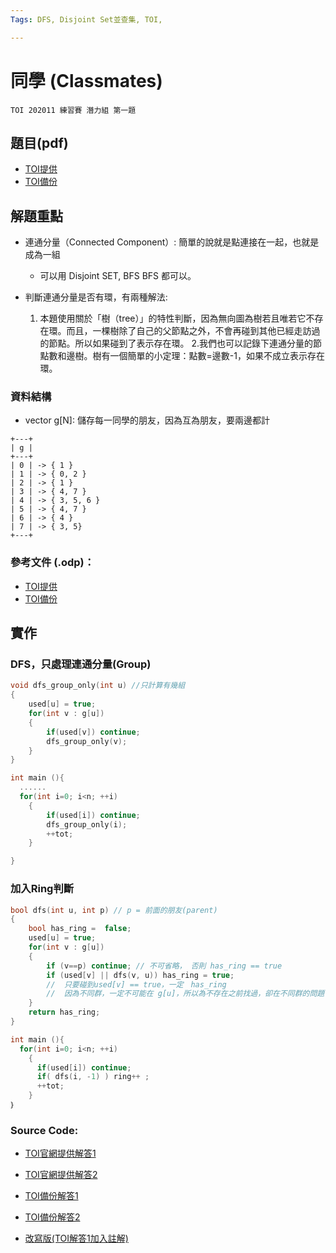 ```yaml
---
Tags: DFS, Disjoint Set並查集, TOI,

---
```

# 同學 (Classmates)

``TOI 202011 練習賽 潛力組 第一題``

## 題目(pdf)  
* [TOI提供](https://toi-reg.csie.ntnu.edu.tw/question/202011/Classmates.pdf)  
* [TOI備份](source\Classmates.pdf)  

## 解題重點
* 連通分量（Connected Component）: 簡單的說就是點連接在一起，也就是成為一組
  * 可以用 Disjoint SET, BFS  BFS 都可以。

* 判斷連通分量是否有環，有兩種解法:
  1. 本題使用關於「樹（tree）」的特性判斷，因為無向圖為樹若且唯若它不存在環。而且，一棵樹除了自己的父節點之外，不會再碰到其他已經走訪過的節點。所以如果碰到了表示存在環。
  2.我們也可以記錄下連通分量的節點數和邊樹。樹有一個簡單的小定理：點數=邊數-1，如果不成立表示存在環。


### 資料結構  
* vector<int> g[N]: 儲存每一同學的朋友，因為互為朋友，要兩邊都計

``` console
+---+
| g |
+---+
| 0 | -> { 1 }
| 1 | -> { 0, 2 }
| 2 | -> { 1 }
| 3 | -> { 4, 7 }
| 4 | -> { 3, 5, 6 }
| 5 | -> { 4, 7 }
| 6 | -> { 4 }
| 7 | -> { 3, 5}
+---+
```

### 參考文件 (.odp)：
* [TOI提供](https://toi-reg.csie.ntnu.edu.tw/question/202011/Classmates.odp)  
* [TOI備份](source\Classmates.odp)  


## 實作
### DFS，只處理連通分量(Group)

``` c++
void dfs_group_only(int u) //只計算有幾組
{
	used[u] = true;
	for(int v : g[u])
	{
		if(used[v]) continue;
		dfs_group_only(v);
	}
}

int main (){
  ......
  for(int i=0; i<n; ++i)
	{
		if(used[i]) continue;
		dfs_group_only(i);
		++tot;
	}

}
```

### 加入Ring判斷

``` c++
bool dfs(int u, int p) // p = 前面的朋友(parent)
{
	bool has_ring =  false;
	used[u] = true;
	for(int v : g[u])
	{
		if (v==p) continue; // 不可省略， 否則 has_ring == true
		if (used[v] || dfs(v, u)) has_ring = true; 
		//  只要碰到used[v] == true，一定　has_ring 
		// 	因為不同群，一定不可能在 g[u]，所以為不存在之前找過，卻在不同群的問題
	}
	return has_ring;
}

int main (){
  for(int i=0; i<n; ++i)
    {
      if(used[i]) continue;
      if( dfs(i, -1) ) ring++ ;
      ++tot;
    }
｝
```

### Source Code:
* [TOI官網提供解答1](https://toi-reg.csie.ntnu.edu.tw/question/202011/Classmates_100_1.cpp)
* [TOI官網提供解答2](https://toi-reg.csie.ntnu.edu.tw/question/202011/Classmates_100_2.cpp)
* [TOI備份解答1](source\Classmates_100_1_toi.cpp)
* [TOI備份解答2](source\Classmates_100_2_toi.cpp)

* [改寫版(TOI解答1加入註解)](source\Classmates_100_1.cpp)
